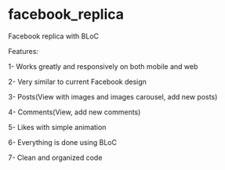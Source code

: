 # facebook_replica

Facebook replica with BLoC

Features:

1- Works greatly and responsively on both mobile and web

2- Very similar to current Facebook design

3- Posts(View with images and images carousel, add new posts)

4- Comments(View, add new comments)

5- Likes with simple animation

6- Everything is done using BLoC

7- Clean and organized code

